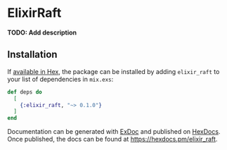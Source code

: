 # ElixirRaft

**TODO: Add description**

## Installation

If [available in Hex](https://hex.pm/docs/publish), the package can be installed
by adding `elixir_raft` to your list of dependencies in `mix.exs`:

```elixir
def deps do
  [
    {:elixir_raft, "~> 0.1.0"}
  ]
end
```

Documentation can be generated with [ExDoc](https://github.com/elixir-lang/ex_doc)
and published on [HexDocs](https://hexdocs.pm). Once published, the docs can
be found at <https://hexdocs.pm/elixir_raft>.

